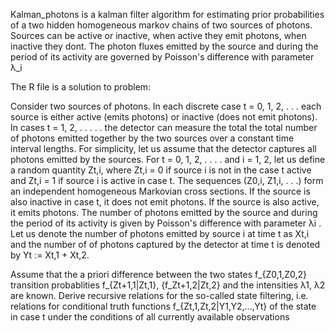 Kalman_photons is a kalman filter algorithm for estimating prior probabilities of a two hidden homogeneous markov chains of two sources of photons.
Sources can be active or inactive, when active they emit photons, when inactive they dont.
The photon fluxes emitted by the source and during the period of its activity are governed by Poisson's difference with parameter λ_i

The R file is a solution to problem:

Consider two sources of photons. In each discrete case t = 0, 1, 2, . . . each source is either active
(emits photons) or inactive (does not emit photons). In cases t = 1, 2, . . . . . the detector can measure the total
the total number of photons emitted together by the two sources over a constant time interval
lengths. For simplicity, let us assume that the detector captures all photons emitted by the sources.
For t = 0, 1, 2, . . . . and i = 1, 2, let us define a random quantity Zt,i, where Zt,i = 0 if source i is not in the case t
active and Zt,i = 1 if source i is active in case t. The sequences (Z0,i, Z1,i, . . .) form an independent homogeneous
Markovian cross sections. If the source is also inactive in case t, it does not emit photons. If the source is also active, it emits
photons. The number of photons emitted by the source and during the period of its activity is given by Poisson's
difference with parameter λi
. Let us denote the number of photons emitted by source i at time t as Xt,i and the number of
of photons captured by the detector at time t is denoted by Yt := Xt,1 + Xt,2.

Assume that the a priori difference between the two states
f_{Z0,1,Z0,2}
transition probablities
f_{Zt+1,1|Zt,1}, {f_Zt+1,2|Zt,2}
and the intensities λ1, λ2 are known.
Derive recursive relations for the so-called state filtering, i.e. relations for conditional truth functions
f_{Zt,1,Zt,2|Y1,Y2,...,Yt}
of the state in case t under the conditions of all currently available observations
